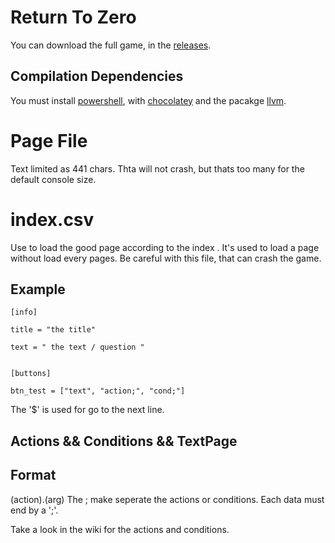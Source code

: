 # Return To Zero
You can download the full game, in the [releases](https://github.com/eVisualUser/Return-To-Zero/releases).

## Compilation Dependencies
You must install [powershell](https://docs.microsoft.com/fr-fr/powershell/scripting/install/installing-powershell?view=powershell-7.2),
with [chocolatey](https://community.chocolatey.org/) and the pacakge [llvm](https://community.chocolatey.org/packages/llvm).

# Page File
Text limited as 441 chars. Thta will not crash, but thats too many for the default console size.

# index.csv
Use to load the good page according to the index .
It's used to load a page without load every pages.
Be careful with this file, that can crash the game.

## Example
```
[info]

title = "the title"

text = " the text / question "


[buttons]

btn_test = ["text", "action;", "cond;"]
```
The '$' is used for go to the next line. 

## Actions && Conditions && TextPage
## Format
(action).(arg)
The ; make seperate the actions or conditions.
Each data must end by a ';'.

Take a look in the wiki for the actions and conditions.

